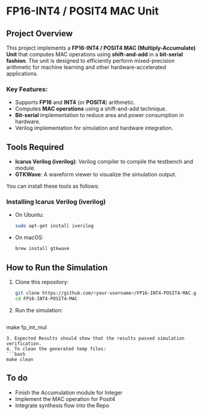 # FP16-INT4 / POSIT4 MAC Unit

## Project Overview

This project implements a **FP16-INT4 / POSIT4 MAC (Multiply-Accumulate) Unit** that computes MAC operations using **shift-and-add** in a **bit-serial fashion**. The unit is designed to efficiently perform mixed-precision arithmetic for machine learning and other hardware-accelerated applications.

### Key Features:
- Supports **FP16** and **INT4** (or **POSIT4**) arithmetic.
- Computes **MAC operations** using a shift-and-add technique.
- **Bit-serial** implementation to reduce area and power consumption in hardware.
- Verilog implementation for simulation and hardware integration.

## Tools Required

- **Icarus Verilog (iverilog)**: Verilog compiler to compile the testbench and module.
- **GTKWave**: A waveform viewer to visualize the simulation output.

You can install these tools as follows:

### Installing Icarus Verilog (iverilog)
- On Ubuntu:
  ```bash
  sudo apt-get install iverilog
  ```
- On macOS:
  ```bash
  brew install gtkwave
  ```

## How to Run the Simulation

1. Clone this repository:
   ```bash
   git clone https://github.com/<your-username>/FP16-INT4-POSIT4-MAC.git
   cd FP16-INT4-POSIT4-MAC
   ```
2. Run the simulation:
   ```bash
  make fp_int_mul
   ```
3. Expected Results should show that the results passed simulation verification.
4. To clean the generated temp files:
   ```bash
  make clean
   ```


## To do
- Finish the Accumulation module for Integer
- Implement the MAC operation for Posit4
- Integrate synthesis flow into the Repo
